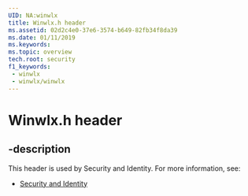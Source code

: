 ```yaml
---
UID: NA:winwlx
title: Winwlx.h header
ms.assetid: 02d2c4e0-37e6-3574-b649-82fb34f8da39
ms.date: 01/11/2019
ms.keywords: 
ms.topic: overview
tech.root: security
f1_keywords:
 - winwlx
 - winwlx/winwlx
---
```


# Winwlx.h header


## -description

This header is used by Security and Identity. For more information, see:

- [Security and Identity](../_security/index.md)


